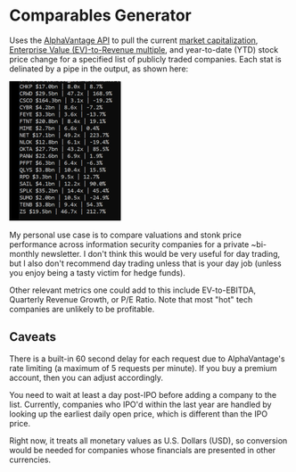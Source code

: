 # Comparables Generator

Uses the [AlphaVantage API](https://www.alphavantage.co/documentation/) to pull the current [market capitalization](https://www.investopedia.com/terms/m/marketcapitalization.asp), [Enterprise Value (EV)-to-Revenue multiple](https://www.investopedia.com/terms/e/ev-revenue-multiple.asp), and year-to-date (YTD) stock price change for a specified list of publicly traded companies. Each stat is delinated by a pipe in the output, as shown here:

![Image of example output](img/example-output.PNG)

My personal use case is to compare valuations and stonk price performance across information security companies for a private ~bi-monthly newsletter. I don't think this would be very useful for day trading, but I also don't recommend day trading unless that is your day job (unless you enjoy being a tasty victim for hedge funds).
 
Other relevant metrics one could add to this include EV-to-EBITDA, Quarterly Revenue Growth, or P/E Ratio. Note that most "hot" tech companies are unlikely to be profitable.

## Caveats
There is a built-in 60 second delay for each request due to AlphaVantage's rate limiting (a maximum of 5 requests per minute). If you buy a premium account, then you can adjust accordingly.

You need to wait at least a day post-IPO before adding a company to the list. Currently, companies who IPO'd within the last year are handled by looking up the earliest daily open price, which is different than the IPO price.

Right now, it treats all monetary values as U.S. Dollars (USD), so conversion would be needed for companies whose financials are presented in other currencies.